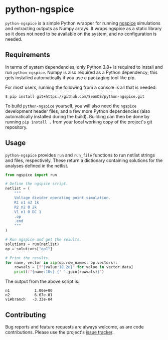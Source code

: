 # python-ngspice
`python-ngspice` is a simple Python wrapper for running [ngspice](ngspice.sourceforge.net/)
simulations and extracting outputs as Numpy arrays. It wraps ngspice as a static library so it does
not need to be available on the system, and no configuration is needed.

## Requirements
In terms of system dependencies, only Python 3.8+ is required to install and run `python-ngspice`.
Numpy is also required as a Python dependency; this gets installed automatically if you use a
packaging tool like pip.

For most users, running the following from a console is all that is needed:

```console
$ pip install git+https://github.com/SeanDS/python-ngspice.git
```

To build `python-ngspice` yourself, you will also need the `ngspice` development header files, and a
few more Python dependencies (also automatically installed during the build). Building can then be
done by running `pip install .` from your local working copy of the project's git repository.

## Usage
`python-ngspice` provides `run` and `run_file` functions to run netlist strings and files,
respectively. These return a dictionary containing solutions for the analyses defined in the
netlist.

```python
from ngspice import run

# Define the ngspice script.
netlist = (
    """
    Voltage divider operating point simulation.
    R1 n1 n2 1k
    R2 n2 0 2k
    V1 n1 0 DC 1
    .op
    .end
    """
)

# Run ngspice and get the results.
solutions = run(netlist)
op = solutions["op1"]

# Print the results.
for name, vector in zip(op.row_names, op.vectors):
    rowvals = [f"{value:10.2e}" for value in vector.data]
    print(f"{name:10s} {' '.join(rowvals)}")
```

The output from the above script is:

```
n1           1.00e+00
n2           6.67e-01
v1#branch   -3.33e-04
```

## Contributing
Bug reports and feature requests are always welcome, as are code contributions. Please use the
project's [issue tracker](https://github.com/SeanDS/python-ngspice/issues).

